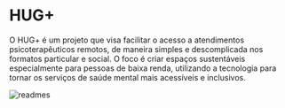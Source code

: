 # HUG+
O HUG+ é um projeto que visa facilitar o acesso a atendimentos psicoterapêuticos remotos, de maneira simples e descomplicada nos formatos particular e social. O foco é criar espaços sustentáveis especialmente para pessoas de baixa renda, utilizando a tecnologia para tornar os serviços de saúde mental mais acessíveis e inclusivos.

![readmes](https://github.com/m4riah/HUG/assets/97889961/2421e147-07d1-43c2-bbc5-ded21a1cae6e)

